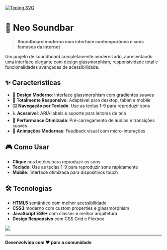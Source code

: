 [![Typing SVG](https://readme-typing-svg.herokuapp.com?font=Inter&weight=600&size=24&pause=1000&color=6366F1&background=FFFFFF00&center=true&vCenter=true&width=1000&height=80&lines=Neo+Soundbar;Soundboard+Moderno+e+Responsivo)](https://git.io/typing-svg)

# 🎵 Neo Soundbar

> **Soundboard moderno com interface contemporânea e sons famosos da internet**

Um projeto de soundboard completamente modernizado, apresentando uma interface elegante com design glassmorphism, responsividade total e funcionalidades avançadas de acessibilidade.

## ✨ Características

- 🎨 **Design Moderno**: Interface glassmorphism com gradientes suaves
- 📱 **Totalmente Responsivo**: Adaptável para desktop, tablet e mobile
- ⌨️ **Navegação por Teclado**: Use as teclas 1-9 para reproduzir sons
- ♿ **Acessível**: ARIA labels e suporte para leitores de tela
- 🚀 **Performance Otimizada**: Pré-carregamento de áudios e transições suaves
- 💫 **Animações Modernas**: Feedback visual com micro-interações

## 🎮 Como Usar

- **Clique** nos botões para reproduzir os sons
- **Teclado**: Use as teclas 1-9 para reproduzir sons rapidamente
- **Mobile**: Interface otimizada para dispositivos touch

## 🛠️ Tecnologias

- **HTML5** semântico com melhor acessibilidade
- **CSS3** moderno com custom properties e glassmorphism
- **JavaScript ES6+** com classes e melhor arquitetura
- **Design Responsivo** com CSS Grid e Flexbox

![](https://media.tenor.com/QU-5UcsfWuEAAAAj/master-chief-dance.gif)

---

**Desenvolvido com ❤️ para a comunidade**